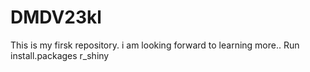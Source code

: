 # DMDV23kl
This is my firsk repository.
i am looking forward to learning more..
Run install.packages r_shiny
